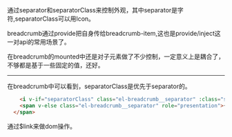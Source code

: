 通过separator和separatorClass来控制外观，其中separator是字符,separatorClass可以用Icon。

breadcrumb通过provide把自身传给breadcrumb-item,这也是provide/inject这一对api的常用场景了。

在breadcrumb的mounted中还是对子元素做了不少控制，一定意义上是耦合了，不够都是基于一些固定的值，还好。

---
在breadcrumb中可以看到，separatorClass是优先于separator的。
```html
    <i v-if="separatorClass" class="el-breadcrumb__separator" :class="separatorClass"></i>
    <span v-else class="el-breadcrumb__separator" role="presentation">{{separator}}</span>
  </span>
```

通过$link来做dom操作。